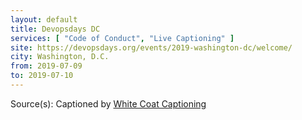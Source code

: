 ```yaml
---
layout: default
title: Devopsdays DC
services: [ "Code of Conduct", "Live Captioning" ]
site: https://devopsdays.org/events/2019-washington-dc/welcome/
city: Washington, D.C.
from: 2019-07-09
to: 2019-07-10
---
```


Source(s): Captioned by [White Coat Captioning](http://www.whitecoatcaptioning.com/)